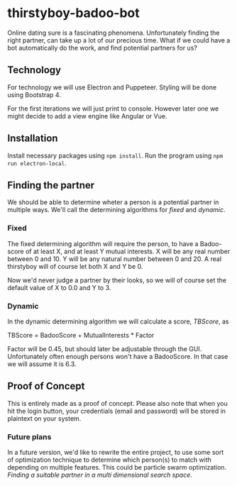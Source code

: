 # thirstyboy-badoo-bot
Online dating sure is a fascinating phenomena. Unfortunately finding the right partner, can take up a lot of our precious time. What if we could have a bot automatically do the work, and find potential partners for us?

## Technology
For technology we will use Electron and Puppeteer. Styling will be done using Bootstrap 4.

For the first iterations we will just print to console. However later one we might decide to add a view engine like Angular or Vue.

## Installation
Install necessary packages using `npm install`. Run the program using `npm run electron-local`.
 
## Finding the partner
We should be able to determine wheter a person is a potential partner in multiple ways. We'll call the determining algorithms for *fixed* and *dynamic*.

### Fixed
The fixed determining algorithm will require the person, to have a Badoo-score of at least X, and at least Y mutual interests. X will be any real number between 0 and 10. Y will be any natural number between 0 and 20. A real thirstyboy will of course let both X and Y be 0.

Now we'd never judge a partner by their looks, so we will of course set the default value of X to 0.0 and Y to 3.

### Dynamic
In the dynamic determining algorithm we will calculate a score, *TBScore*, as

TBScore = BadooScore + MutualInterests * Factor

Factor will be 0.45, but should later be adjustable through the GUI. Unfortunately often enough persons won't have a BadooScore. In that case we will assume it is 6.3.

## Proof of Concept
This is entirely made as a proof of concept. Please also note that when you hit the login button, your credentials (email and password) will be stored in plaintext on your system.

### Future plans
In a future version, we'd like to rewrite the entire project, to use some sort of optimization technique to determine which person(s) to match with depending on multiple features. This could be particle swarm optimization. *Finding a suitable partner in a multi dimensional search space*.